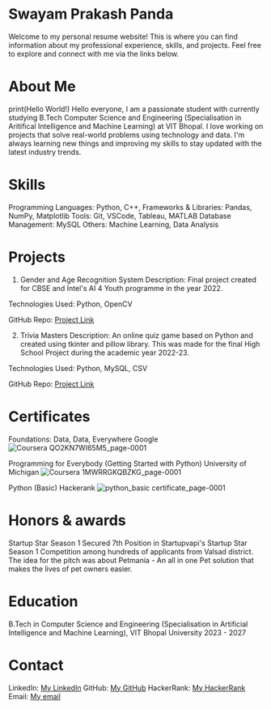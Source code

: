 # Swayam Prakash Panda
Welcome to my personal resume website! This is where you can find information about my professional experience, skills, and projects. Feel free to explore and connect with me via the links below.

# About Me
print(Hello World!) 
Hello everyone, I am a passionate student with currently studying B.Tech Computer Science and Engineering (Specialisation in Aritifical Intelligence and Machine Learning) at VIT Bhopal. I love working on projects that solve real-world problems using technology and data. I'm always learning new things and improving my skills to stay updated with the latest industry trends.

# Skills
Programming Languages: Python, C++, 
Frameworks & Libraries: Pandas, NumPy, Matplotlib
Tools: Git, VSCode, Tableau, MATLAB
Database Management: MySQL
Others: Machine Learning, Data Analysis

# Projects
1. Gender and Age Recognition System
Description: Final project created for CBSE and Intel's AI 4 Youth programme in the year 2022.

Technologies Used: Python, OpenCV

GitHub Repo: [Project Link](https://github.com/Swayam200/Intel-AI-4-Youth-Project)

2. Trivia Masters
Description: An online quiz game based on Python and created using tkinter and pillow library. This was made for the final High School Project during the academic year 2022-23.

Technologies Used: Python, MySQL, CSV

GitHub Repo: [Project Link](https://github.com/Swayam200/Trivia-MastersAn)

# Certificates
Foundations: Data, Data, Everywhere
Google
![Coursera QO2KN7WI65M5_page-0001](https://github.com/user-attachments/assets/d80dd7ff-62a9-4bbf-9e6c-aa1167ef9782)

Programming for Everybody (Getting Started with Python)
University of Michigan 
![Coursera 1MWRRGKQBZKG_page-0001](https://github.com/user-attachments/assets/e407e9d5-afd5-41e8-b886-08b104cc45a2)

Python (Basic) 
Hackerank
![python_basic certificate_page-0001](https://github.com/user-attachments/assets/3a626fd2-d48a-46a2-96d4-78ede3ba4c1b)


# Honors & awards
Startup Star Season 1
Secured 7th Position in Startupvapi's Startup Star Season 1 Competition among hundreds of applicants from Valsad district.
The idea for the pitch was about Petmania - An all in one Pet solution that makes the lives of pet owners easier.

# Education
B.Tech in Computer Science and Engineering (Specialisation in Artificial Intelligence and Machine Learning), VIT Bhopal University
2023 - 2027

# Contact
LinkedIn: [My LinkedIn](https://www.linkedin.com/in/swayam200/)
GitHub: [My GitHub](https://github.com/Swayam200)
HackerRank: [My HackerRank](https://www.hackerrank.com/profile/swayam200)
Email: [My email](mailto:swayam.panda200@gmail.com)
